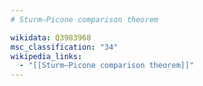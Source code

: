 ```yaml
---
# Sturm–Picone comparison theorem

wikidata: Q3983968
msc_classification: "34"
wikipedia_links:
  - "[[Sturm–Picone comparison theorem]]"
---
```

